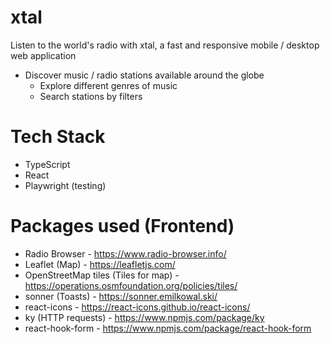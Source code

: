 # xtal

Listen to the world's radio with xtal, a fast and responsive mobile / desktop web application

- Discover music / radio stations available around the globe
  - Explore different genres of music
  - Search stations by filters

# Tech Stack

- TypeScript
- React
- Playwright (testing)

# Packages used (Frontend)

- Radio Browser - https://www.radio-browser.info/
- Leaflet (Map) - https://leafletjs.com/
- OpenStreetMap tiles (Tiles for map) - https://operations.osmfoundation.org/policies/tiles/
- sonner (Toasts) - https://sonner.emilkowal.ski/
- react-icons - https://react-icons.github.io/react-icons/
- ky (HTTP requests) - https://www.npmjs.com/package/ky
- react-hook-form - https://www.npmjs.com/package/react-hook-form

